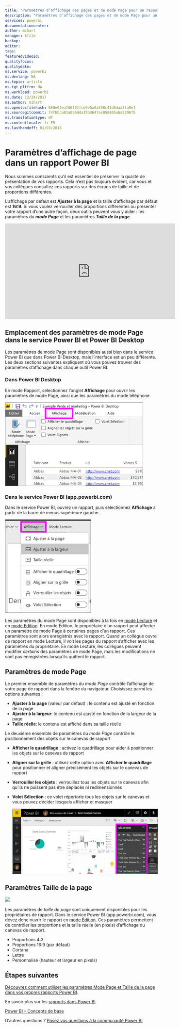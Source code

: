 ```yaml
---
title: "Paramètres d’affichage des pages et de mode Page pour un rapport"
description: "Paramètres d’affichage des pages et de mode Page pour un rapport"
services: powerbi
documentationcenter: 
author: mihart
manager: kfile
backup: 
editor: 
tags: 
featuredvideoid: 
qualityfocus: 
qualitydate: 
ms.service: powerbi
ms.devlang: NA
ms.topic: article
ms.tgt_pltfrm: NA
ms.workload: powerbi
ms.date: 12/24/2017
ms.author: mihart
ms.openlocfilehash: 650e02ea7d6f31fce9e5a0a458c41d6daa3fa9e1
ms.sourcegitcommit: 74fbbca81a056dda19b3647ae058005aba5296f5
ms.translationtype: HT
ms.contentlocale: fr-FR
ms.lasthandoff: 01/03/2018
---
```

# <a name="page-display-settings-in-a-power-bi-report"></a>Paramètres d’affichage de page dans un rapport Power BI
Nous sommes conscients qu’il est essentiel de préserver la qualité de présentation de vos rapports. Cela n’est pas toujours évident, car vous et vos collègues consultez ces rapports sur des écrans de taille et de proportions différentes. 

L’affichage par défaut est **Ajuster à la page** et la taille d’affichage par défaut est **16:9**. Si vous voulez verrouiller des proportions différentes ou présenter votre rapport d’une autre façon, deux outils peuvent vous y aider : les paramètres du ***mode Page*** et les paramètres ***Taille de la page***.

<iframe width="560" height="315" src="https://www.youtube.com/embed/5tg-OXzxe2g" frameborder="0" allowfullscreen></iframe>


## <a name="where-to-find-page-view-settings-in-power-bi-service-and-power-bi-desktop"></a>Emplacement des paramètres de mode Page dans le service Power BI et Power BI Desktop
Les paramètres de mode Page sont disponibles aussi bien dans le service Power BI que dans Power BI Desktop, mais l’interface est un peu différente. Les deux sections suivantes expliquent où vous pouvez trouver des paramètres d’affichage dans chaque outil Power BI.

### <a name="in-power-bi-desktop"></a>Dans Power BI Desktop
En mode Rapport, sélectionnez l’onglet **Affichage** pour ouvrir les paramètres de mode Page, ainsi que les paramètres du mode téléphone.

  ![volet sélection](media/power-bi-report-display-settings/power-bi-desktop-view-settings.png)

### <a name="in-power-bi-service-apppowerbicom"></a>Dans le service Power BI (app.powerbi.com)
Dans le service Power BI, ouvrez un rapport, puis sélectionnez **Affichage** à partir de la barre de menus supérieure gauche.

![](media/power-bi-report-display-settings/power-bi-change-page-view.png)

Les paramètres du mode Page sont disponibles à la fois en [mode Lecture](service-interact-with-a-report-in-reading-view.md) et en [mode Edition](service-interact-with-a-report-in-editing-view.md). En mode Édition, le propriétaire d’un rapport peut affecter un paramètre de mode Page à certaines pages d’un rapport. Ces paramètres sont alors enregistrés avec le rapport. Quand un collègue ouvre ce rapport en mode Lecture, il voit les pages du rapport s’afficher avec les paramètres du propriétaire.  En mode Lecture, les collègues peuvent modifier *certains* des paramètres de mode Page, mais les modifications ne sont pas enregistrées lorsqu’ils quittent le rapport.

##    <a name="page-view-settings"></a>Paramètres de mode Page
Le premier ensemble de paramètres du *mode Page* contrôle l’affichage de votre page de rapport dans la fenêtre du navigateur.  Choisissez parmi les options suivantes :

* **Ajuster à la page** (valeur par défaut) : le contenu est ajusté en fonction de la page
* **Ajuster à la largeur**: le contenu est ajusté en fonction de la largeur de la page
* **Taille réelle**: le contenu est affiché dans sa taille réelle

Le deuxième ensemble de paramètres du *mode Page* contrôle le positionnement des objets sur le canevas de rapport

* **Afficher le quadrillage** : activez le quadrillage pour aider à positionner les objets sur le canevas de rapport
* **Aligner sur la grille** : utilisez cette option avec **Afficher le quadrillage** pour positionner et aligner précisément les objets sur le canevas de rapport 
* **Verrouiller les objets** : verrouillez tous les objets sur le canevas afin qu’ils ne puissent pas être déplacés ni redimensionnés
* **Volet Sélection** : ce volet répertorie tous les objets sur le canevas et vous pouvez décider lesquels afficher et masquer

    ![volet sélection](media/power-bi-report-display-settings/power-bi-selection-pane.png)



## <a name="page-size-settings"></a>Paramètres Taille de la page
![](media/power-bi-report-display-settings/power-bi--page-size.png)

Les paramètres de *taille de page* sont uniquement disponibles pour les propriétaires de rapport. Dans le service Power BI (app.powerbi.com), vous devez donc ouvrir le rapport en [mode Édition](service-reading-view-and-editing-view.md). Ces paramètres permettent de contrôler les proportions et la taille réelle (en pixels) d’affichage du canevas de rapport.   

* Proportions 4:3
* Proportions 16:9 (par défaut)
* Cortana
* Lettre
* Personnalisé (hauteur et largeur en pixels)

## <a name="next-steps"></a>Étapes suivantes
[Découvrez comment utiliser les paramètres Mode Page et Taille de la page dans vos propres rapports Power BI](power-bi-change-report-display-settings.md).

En savoir plus sur les [rapports dans Power BI](service-reports.md)

[Power BI – Concepts de base](service-basic-concepts.md)

D’autres questions ? [Posez vos questions à la communauté Power BI](http://community.powerbi.com/)

